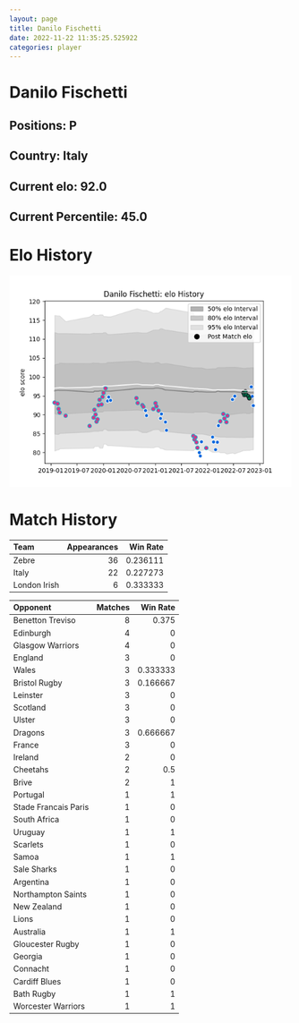 ```yaml
---  
layout: page  
title: Danilo Fischetti  
date: 2022-11-22 11:35:25.525922  
categories: player  
---
```

# Danilo Fischetti

## Positions: P

## Country: Italy

## Current elo: 92.0

## Current Percentile: 45.0

# Elo History


![elo history](history_DaniloFischetti.png)
# Match History


| Team         |   Appearances |   Win Rate |
|:-------------|--------------:|-----------:|
| Zebre        |            36 |   0.236111 |
| Italy        |            22 |   0.227273 |
| London Irish |             6 |   0.333333 |

| Opponent             |   Matches |   Win Rate |
|:---------------------|----------:|-----------:|
| Benetton Treviso     |         8 |   0.375    |
| Edinburgh            |         4 |   0        |
| Glasgow Warriors     |         4 |   0        |
| England              |         3 |   0        |
| Wales                |         3 |   0.333333 |
| Bristol Rugby        |         3 |   0.166667 |
| Leinster             |         3 |   0        |
| Scotland             |         3 |   0        |
| Ulster               |         3 |   0        |
| Dragons              |         3 |   0.666667 |
| France               |         3 |   0        |
| Ireland              |         2 |   0        |
| Cheetahs             |         2 |   0.5      |
| Brive                |         2 |   1        |
| Portugal             |         1 |   1        |
| Stade Francais Paris |         1 |   0        |
| South Africa         |         1 |   0        |
| Uruguay              |         1 |   1        |
| Scarlets             |         1 |   0        |
| Samoa                |         1 |   1        |
| Sale Sharks          |         1 |   0        |
| Argentina            |         1 |   0        |
| Northampton Saints   |         1 |   0        |
| New Zealand          |         1 |   0        |
| Lions                |         1 |   0        |
| Australia            |         1 |   1        |
| Gloucester Rugby     |         1 |   0        |
| Georgia              |         1 |   0        |
| Connacht             |         1 |   0        |
| Cardiff Blues        |         1 |   0        |
| Bath Rugby           |         1 |   1        |
| Worcester Warriors   |         1 |   1        |